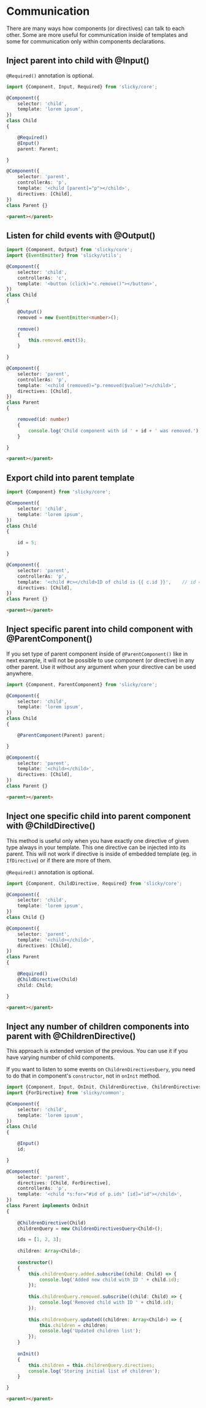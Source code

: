 # Communication

There are many ways how components (or directives) can talk to each other. Some are more useful for communication inside 
of templates and some for communication only within components declarations.

## Inject parent into child with @Input()

`@Required()` annotation is optional.

```ts
import {Component, Input, Required} from 'slicky/core';

@Component({
	selector: 'child',
	template: 'lorem ipsum',
})
class Child
{

	@Required()
	@Input()
	parent: Parent;

}

@Component({
	selector: 'parent',
	controllerAs: 'p',
	template: '<child [parent]="p"></child>',
	directives: [Child],
})
class Parent {}
```

```html
<parent></parent>
```

## Listen for child events with @Output()

```ts
import {Component, Output} from 'slicky/core';
import {EventEmitter} from 'slicky/utils';

@Component({
	selector: 'child',
	controllerAs: 'c',
	template: '<button (click)="c.remove()"></button>',
})
class Child
{

	@Output()
	removed = new EventEmitter<number>();
	
	remove()
	{
		this.removed.emit(5);
	}

}

@Component({
	selector: 'parent',
	controllerAs: 'p',
	template: '<child (removed)="p.removed($value)"></child>',
	directives: [Child],
})
class Parent
{

	removed(id: number)
	{
		console.log('Child component with id ' + id + ' was removed.');		// id = 5
	}

}
```

```html
<parent></parent>
```

## Export child into parent template

```ts
import {Component} from 'slicky/core';

@Component({
	selector: 'child',
	template: 'lorem ipsum',
})
class Child
{

	id = 5;

}

@Component({
	selector: 'parent',
	controllerAs: 'p',
	template: '<child #c></child>ID of child is {{ c.id }}',	// id = 5
	directives: [Child],
})
class Parent {}
```

```html
<parent></parent>
```

## Inject specific parent into child component with @ParentComponent()

If you set type of parent component inside of `@ParentComponent()` like in next example, it will not be possible to 
use component (or directive) in any other parent. Use it without any argument when your directive can be used anywhere.

```ts
import {Component, ParentComponent} from 'slicky/core';

@Component({
	selector: 'child',
	template: 'lorem ipsum',
})
class Child
{

	@ParentComponent(Parent) parent;

}

@Component({
	selector: 'parent',
	template: '<child></child>',
	directives: [Child],
})
class Parent {}
```

```html
<parent></parent>
```

## Inject one specific child into parent component with @ChildDirective()

This method is useful only when you have exactly one directive of given type always in your template. This one directive 
can be injected into its parent. This will not work if directive is inside of embedded template (eg. in `IfDirective`) 
or if there are more of them.

`@Required()` annotation is optional.

```ts
import {Component, ChildDirective, Required} from 'slicky/core';

@Component({
	selector: 'child',
	template: 'lorem ipsum',
})
class Child {}

@Component({
	selector: 'parent',
	template: '<child></child>',
	directives: [Child],
})
class Parent
{

	@Required()
	@ChildDirective(Child)
	child: Child;

}
```

```html
<parent></parent>
```

## Inject any number of children components into parent with @ChildrenDirective()

This approach is extended version of the previous. You can use it if you have varying number of child components.

If you want to listen to some events on `ChildrenDirectivesQuery`, you need to do that in component's `constructor`, not 
in `onInit` method.
  
```ts
import {Component, Input, OnInit, ChildrenDirective, ChildrenDirectivesQuery} from 'slicky/core';
import {ForDirective} from 'slicky/common';

@Component({
	selector: 'child',
	template: 'lorem ipsum',
})
class Child
{

	@Input()
	id;

}

@Component({
	selector: 'parent',
	directives: [Child, ForDirective],
	controllerAs: 'p',
	template: '<child *s:for="#id of p.ids" [id]="id"></child>',
})
class Parent implements OnInit
{
	
	@ChildrenDirective(Child)
	childrenQuery = new ChildrenDirectivesQuery<Child>();

	ids = [1, 2, 3];
	
	children: Array<Child>;
	
	constructor()
	{
		this.childrenQuery.added.subscribe((child: Child) => {
			console.log('Added new child with ID ' + child.id);
		});
		
		this.childrenQuery.removed.subscribe((child: Child) => {
			console.log('Removed child with ID ' + child.id);
		});
		
		this.childrenQuery.updated((children: Array<Child>) => {
			this.children = children;
			console.log('Updated children list');
		});
	}
	
	onInit()
	{
		this.children = this.childrenQuery.directives;
		console.log('Storing initial list of children');
	}

}
```

```html
<parent></parent>
```
